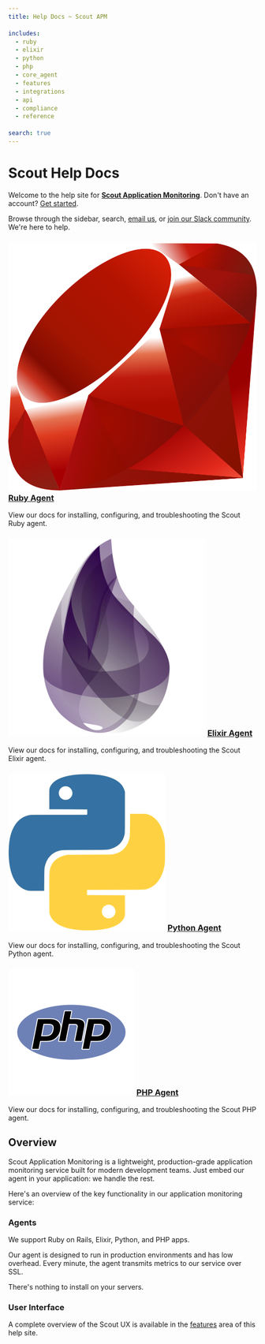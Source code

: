 ```yaml
---
title: Help Docs ~ Scout APM

includes:
  - ruby
  - elixir
  - python
  - php
  - core_agent
  - features
  - integrations
  - api
  - compliance
  - reference

search: true
---
```


# Scout Help Docs

Welcome to the help site for __[Scout Application Monitoring](https://scoutapm.com)__. Don't have an account? <a href="https://scoutapm.com/info/pricing" target="_blank">Get started</a>.

Browse through the sidebar, search, [email us](mailto:support@scoutapm.com), or <a href="http://slack.scoutapm.com" target="_blank">join our Slack community</a>. We're here to help.


<div id="overview_container">
  <div>
    <h3>
      <img src="images/ruby.png" alt="ruby" />
      <a href="#ruby-agent">Ruby Agent</a>
    </h3>
    <p>
      View our docs for installing, configuring, and troubleshooting the Scout Ruby agent.
    </p>
  </div>

  <div>
    <h3>
      <img src="images/elixir.png" alt="elixir" />
      <a href="#elixir-agent">Elixir Agent</a>
    </h3>
    <p>
      View our docs for installing, configuring, and troubleshooting the Scout Elixir agent.
    </p>
  </div>

  <div>
    <h3>
        <img src="images/python.png" alt="python" />
        <a href="#python-agent">Python Agent</a></h3>
    </h3>
    <p>
      View our docs for installing, configuring, and troubleshooting the Scout Python agent.
    </p>
  </div>

  <div>
    <h3>
        <img src="images/php.png" alt="php" />
        <a href="#php-agent">PHP Agent</a></h3>
    </h3>
    <p>
      View our docs for installing, configuring, and troubleshooting the Scout PHP agent.
    </p>
  </div>
</div>


## Overview

Scout Application Monitoring is a lightweight, production-grade application monitoring service built for modern development teams. Just embed our agent in your application: we handle the rest. 

Here's an overview of the key functionality in our application monitoring service:

### Agents

We support Ruby on Rails, Elixir, Python, and PHP apps.

Our agent is designed to run in production environments and has low overhead. Every minute, the agent transmits metrics to our service over SSL. 

There's nothing to install on your servers.

### User Interface

A complete overview of the Scout UX is available in the [features](#features) area of this help site.
